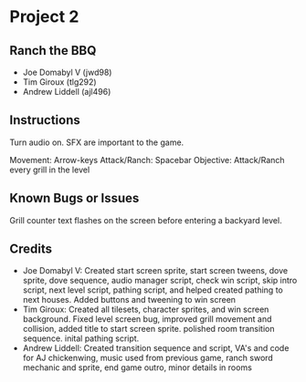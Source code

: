 # Project 2

## Ranch the BBQ

* Joe Domabyl V (jwd98)
* Tim Giroux (tlg292)
* Andrew Liddell (ajl496)

## Instructions

Turn audio on. SFX are important to the game.

Movement: Arrow-keys
Attack/Ranch: Spacebar
Objective: Attack/Ranch every grill in the level


## Known Bugs or Issues

Grill counter text flashes on the screen before entering a backyard level.


## Credits

* Joe Domabyl V: Created start screen sprite, start screen tweens, dove sprite, dove sequence, audio manager script, check win script, skip intro script, next level script, pathing script, and helped created pathing to next houses. Added buttons and tweening to win screen
* Tim Giroux: Created all tilesets, character sprites, and win screen background. Fixed level screen bug, improved grill movement and collision, added title to start screen sprite. polished room transition sequence. inital pathing script.
* Andrew Liddell: Created transition sequence and script, VA's and code for AJ chickenwing, music used from previous game, ranch sword mechanic and sprite, end game outro, minor details in rooms

